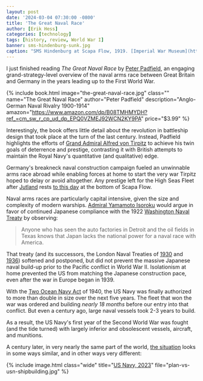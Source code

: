 ```yaml
---
layout: post
date: '2024-03-04 07:30:00 -0800'
title: 'The Great Naval Race'
author: [Erik Hess]
categories: [technology]
tags: [history, review, World War I]
banner: sms-hindenburg-sunk.jpg 
caption: "SMS Hindenburg at Scapa Flow, 1919. [Imperial War Museum](https://www.iwm.org.uk/collections/item/object/205193805l)"
---
```


I just finished reading *The Great Naval Race* by [Peter Padfield](https://en.wikipedia.org/wiki/Peter_Padfield), an engaging grand-strategy-level overview of the naval arms race between Great Britain and Germany in the years leading up to the First World War.

{% include book.html image="the-great-naval-race.jpg" class="" name="The Great Naval Race" author="Peter Padfield" description="Anglo-German Naval Rivalry 1900-1914" amazon="https://www.amazon.com/dp/B08TMHMYDH?ref_=cm_sw_r_cp_ud_dp_EPQ0VZMEJ92WCN2KY9PA" price="$3.99" %}

Interestingly, the book offers little detail about the revolution in battleship design that took place at the turn of the last century. Instead, Padfield highlights the efforts of [Grand Admiral Alfred von Tirpitz](https://en.wikipedia.org/wiki/Alfred_von_Tirpitz) to achieve his twin goals of deterrence and prestige, contrasting it with British attempts to maintain the Royal Navy's quantitative (and qualitative) edge.

Germany's breakneck naval construction campaign fueled an unwinnable arms race abroad while enabling forces at home to start the very war Tirpitz hoped to delay or avoid altogether. Any prestige left for the High Seas Fleet after [Jutland](https://en.wikipedia.org/wiki/Battle_of_Jutland) rests [to this day](https://en.wikipedia.org/wiki/Scuttling_of_the_German_fleet_at_Scapa_Flow) at the bottom of Scapa Flow.

Naval arms races are particularly capital intensive, given the size and complexity of modern warships. [Admiral Yamamoto Isoroku](https://en.wikipedia.org/wiki/Isoroku_Yamamoto) would argue in favor of continued Japanese compliance with the 1922 [Washington Naval Treaty](https://en.wikipedia.org/wiki/Washington_Naval_Treaty#cite_note-FOOTNOTEHowarth1983152-26) by observing: 

> Anyone who has seen the auto factories in Detroit and the oil fields in Texas knows that Japan lacks the national power for a naval race with America.

That treaty (and its successors, the  London Naval Treaties of [1930](https://en.wikipedia.org/wiki/London_Naval_Treaty) and [1936](https://en.wikipedia.org/wiki/Second_London_Naval_Treaty)) softened and postponed, but did not prevent the massive Japanese naval build-up prior to the Pacific conflict in World War II. Isolationism at home prevented the US from matching the Japanese construction pace, even after the war in Europe began in 1939.

With the [Two Ocean Navy Act](https://en.wikipedia.org/wiki/Two-Ocean_Navy_Act) of 1940, the US Navy was finally authorized to more than double in size over the next five years. The fleet that won the war was ordered and building *nearly 18 months* before our entry into that conflict. But even a century ago, large naval vessels took 2-3 years to build. 

As a result, the US Navy's first year of the Second World War was fought (and the tide turned) with largely inferior and obsolescent vessels, aircraft, and munitions. 

A century later, in very nearly the same part of the world, [the situation](https://www.twz.com/alarming-navy-intel-slide-warns-of-chinas-200-times-greater-shipbuilding-capacity) looks in some ways similar, and in other ways very different:

{% include image.html class="wide" title="[US Navy, 2023](https://www.twz.com/alarming-navy-intel-slide-warns-of-chinas-200-times-greater-shipbuilding-capacity)" file="plan-vs-usn-shipbuilding.jpg" %}